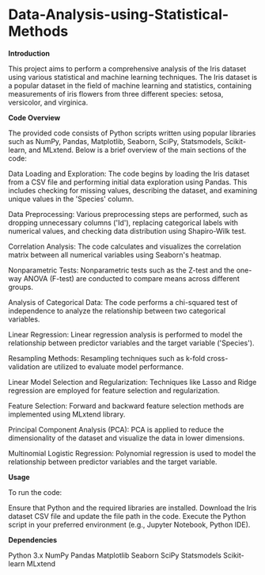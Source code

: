 # Data-Analysis-using-Statistical-Methods

**Introduction**

This project aims to perform a comprehensive analysis of the Iris dataset using various statistical and machine learning techniques. The Iris dataset is a popular dataset in the field of machine learning and statistics, containing measurements of iris flowers from three different species: setosa, versicolor, and virginica.

**Code Overview**

The provided code consists of Python scripts written using popular libraries such as NumPy, Pandas, Matplotlib, Seaborn, SciPy, Statsmodels, Scikit-learn, and MLxtend. Below is a brief overview of the main sections of the code:

Data Loading and Exploration: The code begins by loading the Iris dataset from a CSV file and performing initial data exploration using Pandas. This includes checking for missing values, describing the dataset, and examining unique values in the 'Species' column.

Data Preprocessing: Various preprocessing steps are performed, such as dropping unnecessary columns ('Id'), replacing categorical labels with numerical values, and checking data distribution using Shapiro-Wilk test.

Correlation Analysis: The code calculates and visualizes the correlation matrix between all numerical variables using Seaborn's heatmap.

Nonparametric Tests: Nonparametric tests such as the Z-test and the one-way ANOVA (F-test) are conducted to compare means across different groups.

Analysis of Categorical Data: The code performs a chi-squared test of independence to analyze the relationship between two categorical variables.

Linear Regression: Linear regression analysis is performed to model the relationship between predictor variables and the target variable ('Species').

Resampling Methods: Resampling techniques such as k-fold cross-validation are utilized to evaluate model performance.

Linear Model Selection and Regularization: Techniques like Lasso and Ridge regression are employed for feature selection and regularization.

Feature Selection: Forward and backward feature selection methods are implemented using MLxtend library.

Principal Component Analysis (PCA): PCA is applied to reduce the dimensionality of the dataset and visualize the data in lower dimensions.

Multinomial Logistic Regression: Polynomial regression is used to model the relationship between predictor variables and the target variable.

**Usage**

To run the code:

Ensure that Python and the required libraries are installed.
Download the Iris dataset CSV file and update the file path in the code.
Execute the Python script in your preferred environment (e.g., Jupyter Notebook, Python IDE).

**Dependencies**

Python 3.x
NumPy
Pandas
Matplotlib
Seaborn
SciPy
Statsmodels
Scikit-learn
MLxtend
